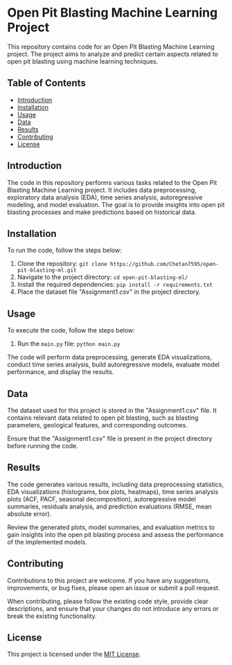 # Open Pit Blasting Machine Learning Project

This repository contains code for an Open Pit Blasting Machine Learning project. The project aims to analyze and predict certain aspects related to open pit blasting using machine learning techniques.

## Table of Contents

- [Introduction](#introduction)
- [Installation](#installation)
- [Usage](#usage)
- [Data](#data)
- [Results](#results)
- [Contributing](#contributing)
- [License](#license)

## Introduction

The code in this repository performs various tasks related to the Open Pit Blasting Machine Learning project. It includes data preprocessing, exploratory data analysis (EDA), time series analysis, autoregressive modeling, and model evaluation. The goal is to provide insights into open pit blasting processes and make predictions based on historical data.

## Installation

To run the code, follow the steps below:

1. Clone the repository: `git clone https://github.com/Chetan7595/open-pit-blasting-ml.git`
2. Navigate to the project directory: `cd open-pit-blasting-ml/`
3. Install the required dependencies: `pip install -r requirements.txt`
4. Place the dataset file "Assignment1.csv" in the project directory.

## Usage

To execute the code, follow the steps below:

1. Run the `main.py` file: `python main.py`

The code will perform data preprocessing, generate EDA visualizations, conduct time series analysis, build autoregressive models, evaluate model performance, and display the results.

## Data

The dataset used for this project is stored in the "Assignment1.csv" file. It contains relevant data related to open pit blasting, such as blasting parameters, geological features, and corresponding outcomes.

Ensure that the "Assignment1.csv" file is present in the project directory before running the code.

## Results

The code generates various results, including data preprocessing statistics, EDA visualizations (histograms, box plots, heatmaps), time series analysis plots (ACF, PACF, seasonal decomposition), autoregressive model summaries, residuals analysis, and prediction evaluations (RMSE, mean absolute error).

Review the generated plots, model summaries, and evaluation metrics to gain insights into the open pit blasting process and assess the performance of the implemented models.

## Contributing

Contributions to this project are welcome. If you have any suggestions, improvements, or bug fixes, please open an issue or submit a pull request. 

When contributing, please follow the existing code style, provide clear descriptions, and ensure that your changes do not introduce any errors or break the existing functionality.

## License

This project is licensed under the [MIT License](LICENSE).